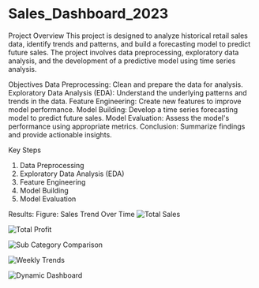 # Sales_Dashboard_2023
Project Overview
This project is designed to analyze historical retail sales data, identify trends and patterns, and build a forecasting model to predict future sales. The project involves data preprocessing, exploratory data analysis, and the development of a predictive model using time series analysis.

Objectives
Data Preprocessing: Clean and prepare the data for analysis.
Exploratory Data Analysis (EDA): Understand the underlying patterns and trends in the data.
Feature Engineering: Create new features to improve model performance.
Model Building: Develop a time series forecasting model to predict future sales.
Model Evaluation: Assess the model's performance using appropriate metrics.
Conclusion: Summarize findings and provide actionable insights.

Key Steps
1. Data Preprocessing
2. Exploratory Data Analysis (EDA)
3. Feature Engineering
4. Model Building
5. Model Evaluation

Results:
Figure: Sales Trend Over Time
![Total Sales](https://github.com/user-attachments/assets/e37e999b-3b08-41bc-8fd9-3008f765b05d)

![Total Profit](https://github.com/user-attachments/assets/15cbfe32-9ba4-4645-abd0-4fb830655e91)

![Sub Category Comparison](https://github.com/user-attachments/assets/57b65ac2-6d7f-4bbd-8146-da5c320bd87f)

![Weekly Trends](https://github.com/user-attachments/assets/ad101079-cb9a-42db-89c8-40ba65694e74)

![Dynamic Dashboard](https://github.com/user-attachments/assets/f978207f-ed87-4a67-ba5f-9ed080b78903)
